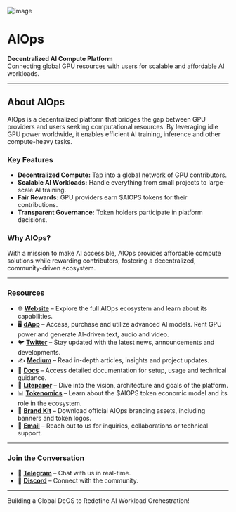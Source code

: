 ![image](https://aiops.global/github/aiops.png)
# **AIOps**

**Decentralized AI Compute Platform**  
Connecting global GPU resources with users for scalable and affordable AI workloads.

---

## **About AIOps**  
AIOps is a decentralized platform that bridges the gap between GPU providers and users seeking computational resources. By leveraging idle GPU power worldwide, it enables efficient AI training, inference and other compute-heavy tasks.

### **Key Features**  
- **Decentralized Compute:** Tap into a global network of GPU contributors.  
- **Scalable AI Workloads:** Handle everything from small projects to large-scale AI training.  
- **Fair Rewards:** GPU providers earn $AIOPS tokens for their contributions.  
- **Transparent Governance:** Token holders participate in platform decisions.

### **Why AIOps?**  
With a mission to make AI accessible, AIOps provides affordable compute solutions while rewarding contributors, fostering a decentralized, community-driven ecosystem.

---

### **Resources**

- 🌐 **[Website](https://aiops.global)** – Explore the full AIOps ecosystem and learn about its capabilities.
- 🖥️ **[dApp](https://app.aiops.global)** – Access, purchase and utilize advanced AI models. Rent GPU power and generate AI-driven text, audio and video. 
- 🐦 **[Twitter](https://x.com/AIOpsGlobal)** – Stay updated with the latest news, announcements and developments.
- ✍️ **[Medium](https://aiopsglobal.medium.com)** – Read in-depth articles, insights and project updates.
- 📘 **[Docs](https://docs.aiops.global)** – Access detailed documentation for setup, usage and technical guidance.
- 📄 **[Litepaper](https://litepaper.aiops.global/v1)** – Dive into the vision, architecture and goals of the platform.
- 📊 **[Tokenomics](https://docs.aiops.global/tokenomics)** – Learn about the $AIOPS token economic model and its role in the ecosystem.
- 🎨 **[Brand Kit](https://docs.aiops.global/brand-kit)** – Download official AIOps branding assets, including banners and token logos.
- 📧 **[Email](mailto:contact@aiops.global)** – Reach out to us for inquiries, collaborations or technical support.

---

### **Join the Conversation**
- 🔗 **[Telegram](https://t.me/AIOpsGlobal)** – Chat with us in real-time.
- 💬 **[Discord](https://discord.gg/AIOpsGlobal)** – Connect with the community.  

---

Building a Global DeOS to Redefine AI Workload Orchestration!

